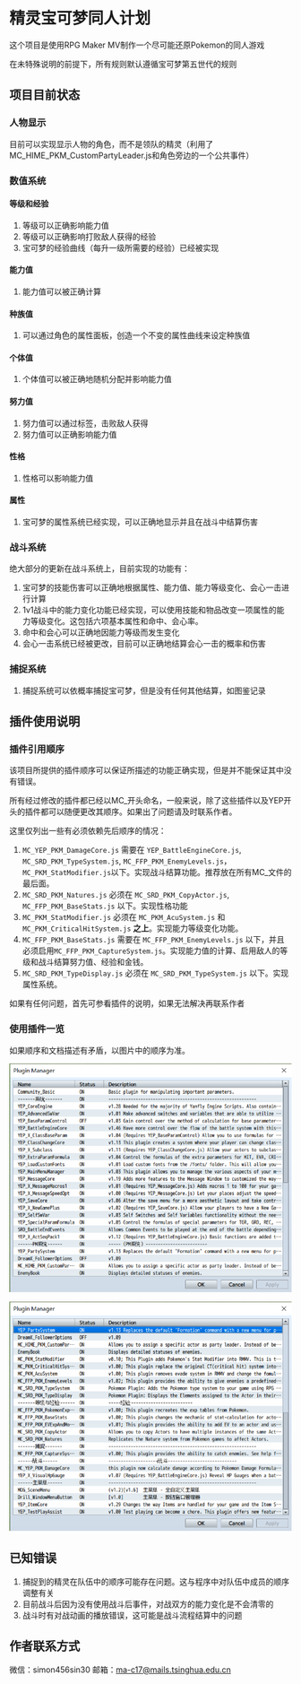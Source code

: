 # 精灵宝可梦同人计划

这个项目是使用RPG Maker MV制作一个尽可能还原Pokemon的同人游戏

在未特殊说明的前提下，所有规则默认遵循宝可梦第五世代的规则

## 项目目前状态

### 人物显示

目前可以实现显示人物的角色，而不是领队的精灵（利用了MC_HIME_PKM_CustomPartyLeader.js和角色旁边的一个公共事件）

### 数值系统

#### 等级和经验

1. 等级可以正确影响能力值
2. 等级可以正确影响打败敌人获得的经验
3. 宝可梦的经验曲线（每升一级所需要的经验）已经被实现

#### 能力值

1. 能力值可以被正确计算

#### 种族值

1. 可以通过角色的属性面板，创造一个不变的属性曲线来设定种族值

#### 个体值

1. 个体值可以被正确地随机分配并影响能力值

#### 努力值

1. 努力值可以通过标签，击败敌人获得
2. 努力值可以正确影响能力值

#### 性格

1. 性格可以影响能力值

#### 属性

1. 宝可梦的属性系统已经实现，可以正确地显示并且在战斗中结算伤害

### 战斗系统

绝大部分的更新在战斗系统上，目前实现的功能有：

1. 宝可梦的技能伤害可以正确地根据属性、能力值、能力等级变化、会心一击进行计算
2. 1v1战斗中的能力变化功能已经实现，可以使用技能和物品改变一项属性的能力等级变化。这包括六项基本属性和命中、会心率。
3. 命中和会心可以正确地因能力等级而发生变化
4. 会心一击系统已经被更改，目前可以正确地结算会心一击的概率和伤害

### 捕捉系统

1. 捕捉系统可以依概率捕捉宝可梦，但是没有任何其他结算，如图鉴记录

## 插件使用说明

### 插件引用顺序

该项目所提供的插件顺序可以保证所描述的功能正确实现，但是并不能保证其中没有错误。

所有经过修改的插件都已经以MC_开头命名，一般来说，除了这些插件以及YEP开头的插件都可以随便更改其顺序。如果出了问题请及时联系作者。

这里仅列出一些有必须依赖先后顺序的情况：

1. `MC_YEP_PKM_DamageCore.js` 需要在 `YEP_BattleEngineCore.js`, `MC_SRD_PKM_TypeSystem.js`, `MC_FFP_PKM_EnemyLevels.js`，`MC_PKM_StatModifier.js`以下。实现战斗结算功能。推荐放在所有MC_文件的最后面。
2. `MC_SRD_PKM_Natures.js` 必须在 `MC_SRD_PKM_CopyActor.js`, `MC_FFP_PKM_BaseStats.js` 以下。实现性格功能
3. `MC_PKM_StatModifier.js` 必须在 `MC_PKM_AcuSystem.js` 和 `MC_PKM_CriticalHitSystem.js` **之上**。实现能力等级变化功能。
4. `MC_FFP_PKM_BaseStats.js` 需要在 `MC_FFP_PKM_EnemyLevels.js` 以下，并且必须启用`MC_FFP_PKM_CaptureSystem.js`。实现能力值的计算、启用敌人的等级和战斗结算努力值、经验和金钱。
5. `MC_SRD_PKM_TypeDisplay.js` 必须在 `MC_SRD_PKM_TypeSystem.js` 以下。实现属性系统。

如果有任何问题，首先可参看插件的说明，如果无法解决再联系作者

### 使用插件一览

如果顺序和文档描述有矛盾，以图片中的顺序为准。

![plugins0](docs/readme_images/plugins0.png)

![plugins1](docs/readme_images/plugins1.png)

## 已知错误

1. 捕捉到的精灵在队伍中的顺序可能存在问题。这与程序中对队伍中成员的顺序调整有关
2. 目前战斗后因为没有使用战斗后事件，对战双方的能力变化是不会清零的
3. 战斗时有对战动画的播放错误，这可能是战斗流程结算中的问题

## 作者联系方式

微信：simon456sin30
邮箱：ma-c17@mails.tsinghua.edu.cn
